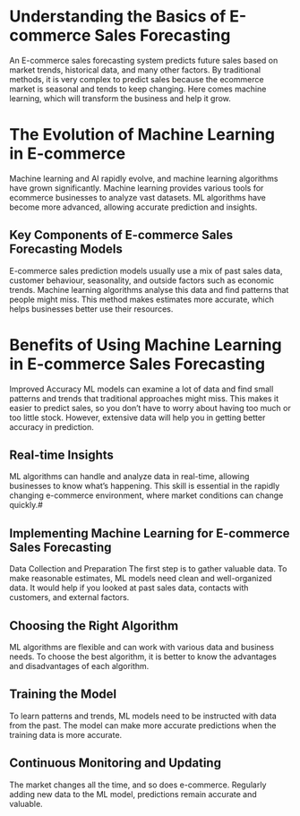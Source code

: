 # Understanding the Basics of E-commerce Sales Forecasting
An E-commerce sales forecasting system predicts future sales based on market trends, historical data, and many other factors. By traditional methods, it is very complex to predict sales because the ecommerce market is seasonal and tends to keep changing. Here comes machine learning, which will transform the business and help it grow.

# The Evolution of Machine Learning in E-commerce
Machine learning and AI rapidly evolve, and machine learning algorithms have grown significantly. Machine learning provides various tools for ecommerce businesses to analyze vast datasets. ML algorithms have become more advanced, allowing accurate prediction and insights.

## Key Components of E-commerce Sales Forecasting Models
E-commerce sales prediction models usually use a mix of past sales data, customer behaviour, seasonality, and outside factors such as economic trends. Machine learning algorithms analyse this data and find patterns that people might miss. This method makes estimates more accurate, which helps businesses better use their resources.

# Benefits of Using Machine Learning in E-commerce Sales Forecasting
Improved Accuracy
ML models can examine a lot of data and find small patterns and trends that traditional approaches might miss. This makes it easier to predict sales, so you don’t have to worry about having too much or too little stock. However, extensive data will help you in getting better accuracy in prediction.

## Real-time Insights
ML algorithms can handle and analyze data in real-time, allowing businesses to know what’s happening. This skill is essential in the rapidly changing e-commerce environment, where market conditions can change quickly.# 

## Implementing Machine Learning for E-commerce Sales Forecasting
Data Collection and Preparation
The first step is to gather valuable data. To make reasonable estimates, ML models need clean and well-organized data. It would help if you looked at past sales data, contacts with customers, and external factors.

## Choosing the Right Algorithm
ML algorithms are flexible and can work with various data and business needs. To choose the best algorithm, it is better to know the advantages and disadvantages of each algorithm.

## Training the Model
To learn patterns and trends, ML models need to be instructed with data from the past. The model can make more accurate predictions when the training data is more accurate.
## Continuous Monitoring and Updating
The market changes all the time, and so does e-commerce. Regularly adding new data to the ML model, predictions remain accurate and valuable.
